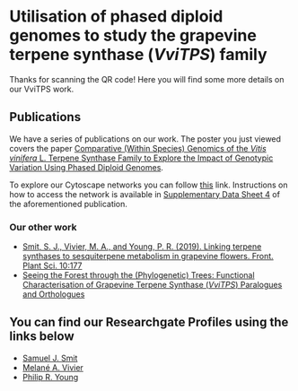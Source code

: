 # Utilisation of phased diploid genomes to study the grapevine terpene synthase (*VviTPS*) family

Thanks for scanning the QR code! Here you will find some more details on our VviTPS work.

## Publications
We have a series of publications on our work. The poster you just viewed covers the paper
[Comparative (Within Species) Genomics of the *Vitis vinifera* L. Terpene Synthase Family to Explore the Impact of Genotypic Variation Using Phased Diploid Genomes](https://doi.org/10.3389/fgene.2020.00421).  

To explore our Cytoscape networks you can follow [this](http://www.ndexbio.org/#/networkset/b90de24a-24fa-11ea-bb65-0ac135e8bacf?accesskey=c3cdbc1558016990ab78cab2e33cdc41b43c8333ea02799413ebb48f58abbe45) link. Instructions on how to access the network is available in [Supplementary Data Sheet 4](https://www.frontiersin.org/articles/10.3389/fgene.2020.00421/full#supplementary-material) of the aforementioned publication.  
### Our other work  
- [Smit, S. J., Vivier, M. A., and Young, P. R. (2019). Linking terpene synthases to sesquiterpene metabolism in grapevine flowers. Front. Plant Sci. 10:177](https://doi.org/10.3389/fpls.2019.00177)  
- [Seeing the Forest through the (Phylogenetic) Trees: Functional Characterisation of Grapevine Terpene Synthase (*VviTPS*) Paralogues and Orthologues](https://doi.org/10.3390/plants10081520)  
## You can find our Researchgate Profiles using the links below  
- [Samuel J. Smit](https://www.researchgate.net/profile/Samuel-Smit-4)
- [Melané A. Vivier](https://www.researchgate.net/profile/Melane-Vivier)
- [Philip R. Young](https://www.researchgate.net/profile/Philip-Young-5)
